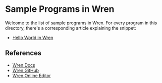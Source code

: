 # Sample Programs in Wren

Welcome to the list of sample programs in Wren. For every program in this
directory, there's a corresponding article explaining the snippet:

- [Hello World in Wren](https://therenegadecoder.com/code/hello-world-in-wren/)

## References

- [Wren Docs](http://wren.io/)
- [Wren GitHub](https://github.com/munificent/wren)
- [Wren Online Editor](http://ppvk.github.io/wren-nest/)
